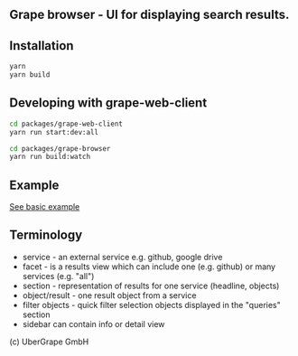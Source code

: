 ## Grape browser - UI for displaying search results.

## Installation

```bash
yarn
yarn build
```

## Developing with grape-web-client

```sh
cd packages/grape-web-client
yarn run start:dev:all

cd packages/grape-browser
yarn run build:watch
```

## Example

[See basic example](examples/basic/index.html)

## Terminology

- service - an external service e.g. github, google drive
- facet - is a results view which can include one (e.g. github) or many services (e.g. "all")
- section - representation of results for one service (headline, objects)
- object/result - one result object from a service
- filter objects - quick filter selection objects displayed in the "queries" section
- sidebar can contain info or detail view

(c) UberGrape GmbH
